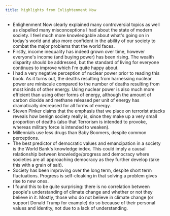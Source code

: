 ```yaml
---
title: highlights from Enlightenment Now
---
```


- Enlighenment Now clearly explained many controversial topics as well as dispelled many misconceptions I had about the state of modern society. I feel much more knowledgable about what's going on in today's world and also more confident in the ability of our society to combat the major problems that the world faces.
- Firstly, income inequality has indeed grown over time, however everyone's income (and buying power) has been rising. The wealth disparity should be addressed, but the standard of living for everyone continues to improve which I'm quite happy about.
- I had a very negative perception of nuclear power prior to reading this book. As it turns out, the deaths resulting from harnessing nuclear power are miniscule compared to the number of deaths resulting from most kinds of other energy. Using nuclear power is also much more efficient than using other forms of energy, although the amount of carbon dioxide and methane released per unit of energy has dramatically decreased for all forms of energy.
- Steven Pinker claims that the emphasis that we place on terrorist attacks reveals how benign society really is, since they make up a very small proportion of deaths (also that Terrorism is intended to provoke, whereas military force is intended to weaken).
- Millennials use less drugs than Baby Boomers, despite common perceptions.
- The best predictor of democratic values and emancipation in a society is the World Bank's knowledge index. This could imply a causal relationship between knowledge/progress and democracy where societies are all approaching democracy as they further develop (take this with a grain of salt).
- Society has been improving over the long term, despite short term fluctuations. Progress is self-cloaking in that solving a problem gives rise to new ones.
- I found this to be quite surprising: there is no correlation between people's understanding of climate change and whether or not they believe in it. Mostly, those who do not believe in climate change (or support Donald Trump for example) do so because of their personal values and identity, not due to a lack of understanding.